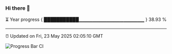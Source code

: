 ### Hi there 👋

⏳ Year progress { ███████████▁▁▁▁▁▁▁▁▁▁▁▁▁▁▁▁▁▁▁ } 38.93 %

---

⏰ Updated on Fri, 23 May 2025 02:05:10 GMT

![Progress Bar CI](https://github.com/DhruviPatel157/GitHub-Actions-Demo/workflows/Progress%20Bar%20CI/badge.svg)

